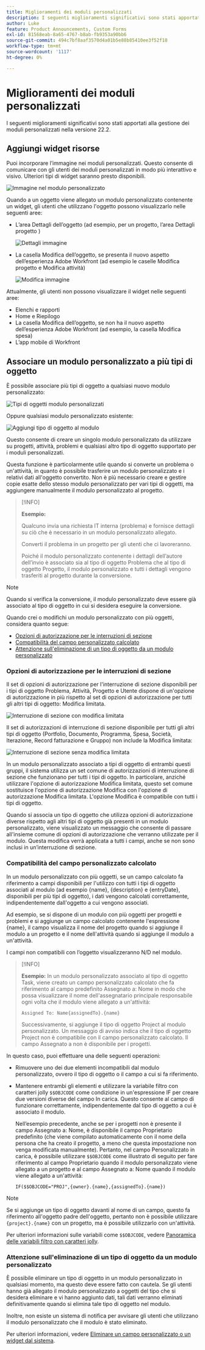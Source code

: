 ```yaml
---
title: Miglioramenti dei moduli personalizzati
description: I seguenti miglioramenti significativi sono stati apportati alla gestione dei moduli personalizzati nella versione 22.2.
author: Luke
feature: Product Announcements, Custom Forms
exl-id: 81568eab-8a65-4767-b8ab-fb9353a90bb6
source-git-commit: 494c7bf8aaf3570d4a01b5e88b85410ee3f52f18
workflow-type: tm+mt
source-wordcount: '1117'
ht-degree: 0%

---
```


# Miglioramenti dei moduli personalizzati

I seguenti miglioramenti significativi sono stati apportati alla gestione dei moduli personalizzati nella versione 22.2.

## Aggiungi widget risorse

Puoi incorporare l’immagine nei moduli personalizzati. Questo consente di comunicare con gli utenti dei moduli personalizzati in modo più interattivo e visivo. Ulteriori tipi di widget saranno presto disponibili.

![Immagine nel modulo personalizzato](assets/image-in-custom-form.png)

Quando a un oggetto viene allegato un modulo personalizzato contenente un widget, gli utenti che utilizzano l&#39;oggetto possono visualizzarlo nelle seguenti aree:

* L’area Dettagli dell’oggetto (ad esempio, per un progetto, l’area Dettagli progetto )&#x200B;

  ![Dettagli immagine](assets/see-image-details-page.png)

* La casella Modifica dell’oggetto, se presenta il nuovo aspetto dell’esperienza Adobe Workfront (ad esempio le caselle Modifica progetto e Modifica attività)&#x200B;

  ![Modifica immagine](assets/image-see-in-edit.png)

Attualmente, gli utenti non possono visualizzare il widget nelle seguenti aree:&#x200B;

* Elenchi e rapporti
* Home e Riepilogo
* La casella Modifica dell’oggetto, se non ha il nuovo aspetto dell’esperienza Adobe Workfront (ad esempio, la casella Modifica spesa)
* &#x200B;L’app mobile di Workfront

## Associare un modulo personalizzato a più tipi di oggetto

È possibile associare più tipi di oggetto a qualsiasi nuovo modulo personalizzato:

![Tipi di oggetti modulo personalizzati](assets/new-custom-form-object-types.png)

Oppure qualsiasi modulo personalizzato esistente:

![Aggiungi tipo di oggetto al modulo](assets/add-object-type-existing-form.png)

Questo consente di creare un singolo modulo personalizzato da utilizzare su progetti, attività, problemi e qualsiasi altro tipo di oggetto supportato per i moduli personalizzati.

Questa funzione è particolarmente utile quando si converte un problema o un&#39;attività, in quanto è possibile trasferire un modulo personalizzato e i relativi dati all&#39;oggetto convertito. Non è più necessario creare e gestire copie esatte dello stesso modulo personalizzato per vari tipi di oggetti, ma aggiungere manualmente il modulo personalizzato al progetto.

>[!INFO]
>
>**Esempio:**
>
>Qualcuno invia una richiesta IT interna (problema) e fornisce dettagli su ciò che è necessario in un modulo personalizzato allegato.
>
>Converti il problema in un progetto per gli utenti che ci lavoreranno.
>
>Poiché il modulo personalizzato contenente i dettagli dell’autore dell’invio è associato sia al tipo di oggetto Problema che al tipo di oggetto Progetto, il modulo personalizzato e tutti i dettagli vengono trasferiti al progetto durante la conversione.

>[!NOTE]
>
>Quando si verifica la conversione, il modulo personalizzato deve essere già associato al tipo di oggetto in cui si desidera eseguire la conversione.

Quando crei o modifichi un modulo personalizzato con più oggetti, considera quanto segue:

* [Opzioni di autorizzazione per le interruzioni di sezione](#permission-options-for-section-breaks)
* [Compatibilità del campo personalizzato calcolato](#calculated-custom-field-compatibility)
* [Attenzione sull&#39;eliminazione di un tipo di oggetto da un modulo personalizzato](#caution-about-deleting-an-object-type-from-a-custom-form)

### Opzioni di autorizzazione per le interruzioni di sezione

Il set di opzioni di autorizzazione per l&#39;interruzione di sezione disponibili per i tipi di oggetto Problema, Attività, Progetto e Utente dispone di un&#39;opzione di autorizzazione in più rispetto al set di opzioni di autorizzazione per tutti gli altri tipi di oggetto: Modifica limitata.

![Interruzione di sezione con modifica limitata](assets/section-break-permissions-limited-edit.png)

Il set di autorizzazioni di interruzione di sezione disponibile per tutti gli altri tipi di oggetto (Portfolio, Documento, Programma, Spesa, Società, Iterazione, Record fatturazione e Gruppo) non include la Modifica limitata:

![Interruzione di sezione senza modifica limitata](assets/section-break-permissions-no-limited-edit.png)

In un modulo personalizzato associato a tipi di oggetto di entrambi questi gruppi, il sistema utilizza un set comune di autorizzazioni di interruzione di sezione che funzionano per tutti i tipi di oggetto. In particolare, anziché utilizzare l&#39;opzione di autorizzazione Modifica limitata, questo set comune sostituisce l&#39;opzione di autorizzazione Modifica con l&#39;opzione di autorizzazione Modifica limitata. L&#39;opzione Modifica è compatibile con tutti i tipi di oggetto.

Quando si associa un tipo di oggetto che utilizza opzioni di autorizzazione diverse rispetto agli altri tipi di oggetto già presenti in un modulo personalizzato, viene visualizzato un messaggio che consente di passare all&#39;insieme comune di opzioni di autorizzazione che verranno utilizzate per il modulo. Questa modifica verrà applicata a tutti i campi, anche se non sono inclusi in un’interruzione di sezione.

### Compatibilità del campo personalizzato calcolato

In un modulo personalizzato con più oggetti, se un campo calcolato fa riferimento a campi disponibili per l&#39;utilizzo con tutti i tipi di oggetto associati al modulo (ad esempio {name}, {description} e {entryDate}, disponibili per più tipi di oggetto), i dati vengono calcolati correttamente, indipendentemente dall&#39;oggetto a cui vengono associati.

Ad esempio, se si dispone di un modulo con più oggetti per progetti e problemi e si aggiunge un campo calcolato contenente l&#39;espressione {name}, il campo visualizza il nome del progetto quando si aggiunge il modulo a un progetto e il nome dell&#39;attività quando si aggiunge il modulo a un&#39;attività.

I campi non compatibili con l’oggetto visualizzeranno N/D nel modulo.

>[!INFO]
>
>**Esempio:** In un modulo personalizzato associato al tipo di oggetto Task, viene creato un campo personalizzato calcolato che fa riferimento al campo predefinito Assegnato a: Nome in modo che possa visualizzare il nome dell&#39;assegnatario principale responsabile ogni volta che il modulo viene allegato a un&#39;attività:
>
>```
>Assigned To: Name{assignedTo}.{name}
>```
>
>Successivamente, si aggiunge il tipo di oggetto Project al modulo personalizzato. Un messaggio di avviso indica che il tipo di oggetto Project non è compatibile con il campo personalizzato calcolato. Il campo Assegnato a non è disponibile per i progetti.

In questo caso, puoi effettuare una delle seguenti operazioni:

* Rimuovere uno dei due elementi incompatibili dal modulo personalizzato, ovvero il tipo di oggetto o il campo a cui si fa riferimento.
* Mantenere entrambi gli elementi e utilizzare la variabile filtro con caratteri jolly `$$OBJCODE` come condizione in un&#39;espressione IF per creare due versioni diverse del campo In carica. Questo consente al campo di funzionare correttamente, indipendentemente dal tipo di oggetto a cui è associato il modulo.

  Nell’esempio precedente, anche se per i progetti non è presente il campo Assegnato a: Nome, è disponibile il campo Proprietario predefinito (che viene compilato automaticamente con il nome della persona che ha creato il progetto, a meno che questa impostazione non venga modificata manualmente). Pertanto, nel campo Personalizzato in carica, è possibile utilizzare `$$OBJCODE` come illustrato di seguito per fare riferimento al campo Proprietario quando il modulo personalizzato viene allegato a un progetto e al campo Assegnato a: Nome quando il modulo viene allegato a un&#39;attività:

  ```
  IF($$OBJCODE="PROJ",{owner}.{name},{assignedTo}.{name})
  ```

>[!NOTE]
>
>  Se si aggiunge un tipo di oggetto davanti al nome di un campo, questo fa riferimento all&#39;oggetto padre dell&#39;oggetto, pertanto non è possibile utilizzare `{project}.{name}` con un progetto, ma è possibile utilizzarlo con un&#39;attività.


Per ulteriori informazioni sulle variabili come `$$OBJCODE`, vedere [Panoramica delle variabili filtro con caratteri jolly](/help/quicksilver/reports-and-dashboards/reports/reporting-elements/understand-wildcard-filter-variables.md).

### Attenzione sull&#39;eliminazione di un tipo di oggetto da un modulo personalizzato

È possibile eliminare un tipo di oggetto in un modulo personalizzato in qualsiasi momento, ma questo deve essere fatto con cautela. Se gli utenti hanno già allegato il modulo personalizzato a oggetti del tipo che si desidera eliminare e vi hanno aggiunto dati, tali dati verranno eliminati definitivamente quando si elimina tale tipo di oggetto nel modulo.

Inoltre, non esiste un sistema di notifica per avvisare gli utenti che utilizzano il modulo personalizzato che il modulo è stato eliminato.

Per ulteriori informazioni, vedere [Eliminare un campo personalizzato o un widget dal sistema](/help/quicksilver/administration-and-setup/customize-workfront/create-manage-custom-forms/delete-a-custom-field.md).
